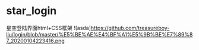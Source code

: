 # star_login
星空登陆界面html+CSS框架
![asda]https://github.com/treasureboy-liu/login/blob/master/%E5%BE%AE%E4%BF%A1%E5%9B%BE%E7%89%87_20200104223416.png
